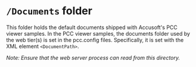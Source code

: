 `/Documents` folder
=============
This folder holds the default documents shipped with Accusoft's PCC viewer samples.
In the PCC viewer samples, the documents folder used by the web tier(s) is set in the
pcc.config files. Specifically, it is set with the XML element `<DocumentPath>`.

*Note: Ensure that the web server process can read from this directory.*